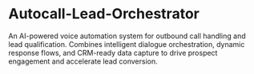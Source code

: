 # Autocall-Lead-Orchestrator
An AI-powered voice automation system for outbound call handling and lead qualification. Combines intelligent dialogue orchestration, dynamic response flows, and CRM-ready data capture to drive prospect engagement and accelerate lead conversion.
